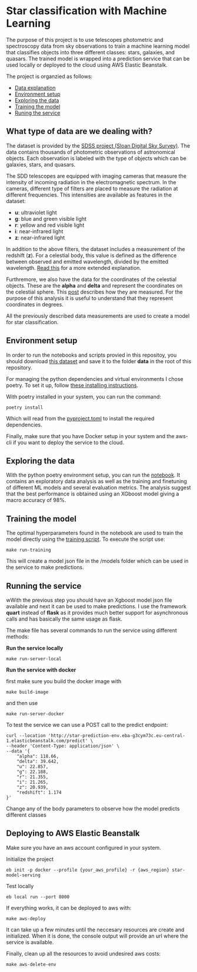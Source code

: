 # Star classification with Machine Learning

The purpose of this project is to use telescopes photometric and spectroscopy data from sky observations to train a machine learning model that classifies objects into three different classes: stars, galaxies, and quasars. The trained model is wrapped into a prediction service that can be used locally or deployed to the cloud using AWS Elastic Beanstalk.

The project is organzied as follows:
- [Data explanation](#what-type-of-data-are-we-dealing-with)
- [Environment setup](#environment-setup)
- [Exploring the data](#exploring-the-data)
- [Training the model](#training-the-model)
- [Runing the service](#running-the-service)

## What type of data are we dealing with? 

The dataset is provided by the [SDSS project (Sloan Digital Sky Survey)](https://en.wikipedia.org/wiki/Sloan_Digital_Sky_Survey). The data contains thousands of photometric observations of astronomical objects. Each observation is labeled with the type of objects which can be galaxies, stars, and quasars.

The SDD telescopes are equipped with imaging cameras that measure the intensity of incoming radiation in the electromagnetic spectrum. In the cameras, different type of filters are placed to measure the radiation at different frequencies. This intensities are available as features in the dataset:

-  **u**: ultraviolet light
-  **g**: blue and green visible light
-  **r**: yellow and red visible light
-  **i**: near-infrared light
-  **z**: near-infrared light

In addition to the above filters, the dataset includes a measurement of the redshift (**z**). For a celestial body, this value is defined as the difference between observed and emitted wavelength, divided by the emitted wavelength. [Read this](https://voyages.sdss.org/preflight/light/redshift/) for a more extended explanation.

Furthremore, we also have the data for the coordinates of the celestial objects. These are the **alpha** and **delta** and represent the coordinates on the celestial sphere. This [post](https://voyages.sdss.org/preflight/locating-objects/ra-dec/) describes how they are measured. For the purpose of this analysis it is useful to understand that they represent coordinates in degrees.

All the previously described data measurements are used to create a model for star classification. 

## Environment setup

In order to run the notebooks and scripts provied in this repositoy, you should download [this dataset](https://www.kaggle.com/datasets/fedesoriano/stellar-classification-dataset-sdss17) and save it to the folder **data** in the root of this repository.

For managing the python dependencies and virtual environments I chose poetry. To set it up, follow [these installing instructions](https://python-poetry.org/docs/).

With poetry installed in your system, you can run the command:

```console 
poetry install
```

Which will read from the [pyproject.toml](pyproject.toml) to install the required dependencies. 

Finally, make sure that you have Docker setup in your system and the aws-cli if you want to deploy the service to the cloud.

## Exploring the data

With the python poetry environment setup, you can run the [notebook](./star_classification.ipynb). It contains an exploratory data analysis as well as the training and finetuning of different ML models and several evaluation metrics. The analysis suggest that the best performance is obtained using an XGboost model giving a macro accuracy of 98%.

## Training the model

The optimal hyperparameters found in the notebook are used to train the model directly using the [training script](./model_training.py). To execute the script use:

```console 
make run-training
```

This will create a model json file in the /models folder which can be used in the service to make predictions.

## Running the service

wWith the previous step you should have an Xgboost model json file available and next it can be used to make predictions.
I use the framework **quart** instead of **flask** as it provides much better support for asynchronous calls and has basically the same usage as flask. 

The make file has several commands to run the service using different methods:

**Run the service locally**

```console 
make run-server-local
```

**Run the service with docker**

first make sure you build the docker image with 

```console
make build-image
``` 

and then use 

```console 
make run-server-docker
```

To test the service we can use a POST call to the predict endpoint:

```console
curl --location 'http://star-prediction-env.eba-g3cym73c.eu-central-1.elasticbeanstalk.com/predict' \
--header 'Content-Type: application/json' \
--data '{
    "alpha": 118.66,
    "delta": 39.642,
    "u": 22.857,
    "g": 22.188,
    "r": 21.355,
    "i": 21.265,
    "z": 20.939,
    "redshift": 1.174
}'
```

Change any of the body parameters to observe how the model predicts different classes


## Deploying to AWS Elastic Beanstalk

Make sure you have an aws account configured in your system. 

Initialize the project

```console
eb init -p docker --profile {your_aws_profile} -r {aws_region} star-model-serving
```

Test locally

```console 
eb local run --port 8000
```

If everything works, it can be deployed to aws with:

```console
make aws-deploy
```

It can take up a few minutes until the neccesary resources are create and initialized. When it is done, the console output will provide an url where the service is available.

Finally, clean up all the resources to avoid undesired aws costs:

```console
make aws-delete-env
```


